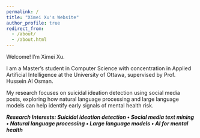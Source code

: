 ```yaml
---
permalink: /
title: "Ximei Xu's Website"
author_profile: true
redirect_from: 
  - /about/
  - /about.html
---
```


Welcome! I’m Ximei Xu.

I am a Master’s student in Computer Science with concentration in Applied Artificial Intelligence at the University of Ottawa, supervised by Prof. Hussein Al Osman.

My research focuses on suicidal ideation detection using social media posts, exploring how natural language processing and large language models can help identify early signals of mental health risk.

***Research Interests: Suicidal ideation detection • Social media text mining • Natural language processing • Large language models • AI for mental health***
